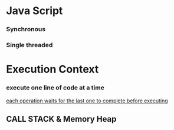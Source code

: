 # Java Script
### Synchronous
### Single threaded

# Execution Context
### execute one line of code at a time
[each operation waits for the last one to complete before executing ]()
## CALL STACK & Memory Heap